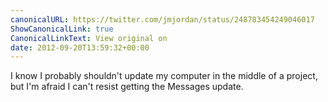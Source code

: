 ```yaml
---
canonicalURL: https://twitter.com/jmjordan/status/248783454249046017
ShowCanonicalLink: true
CanonicalLinkText: View original on
date: 2012-09-20T13:59:32+00:00
---
```

I know I probably shouldn't update my computer in the middle of a project, but I'm afraid I can't resist getting the Messages update.
